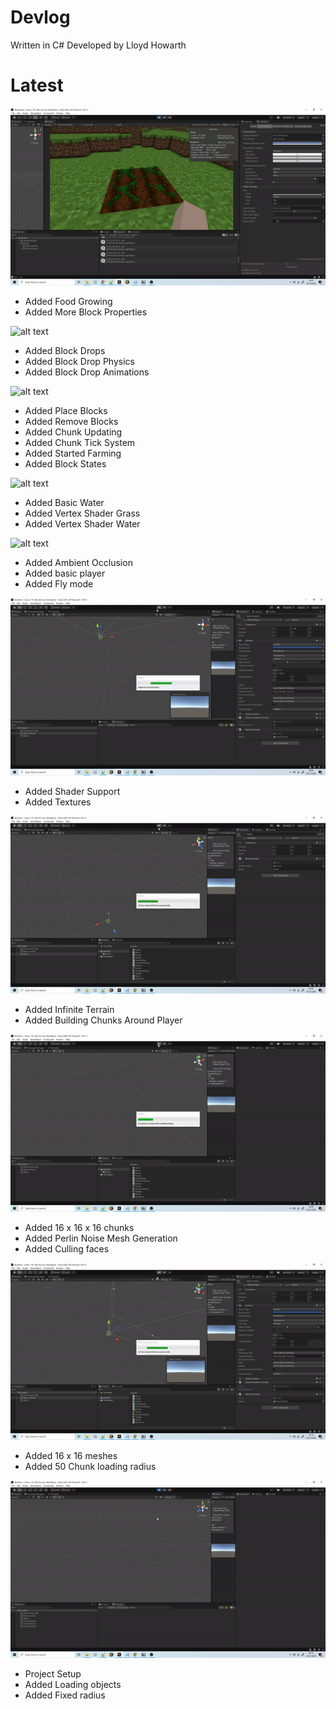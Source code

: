 # Devlog
Written in C#
Developed by Lloyd Howarth


# Latest

![alt text](https://github.com/Terraform-CSharp/Terraform/blob/images/9.gif?raw=true)

- Added Food Growing
- Added More Block Properties

![alt text](https://github.com/Terraform-CSharp/Terraform/blob/images/8.gif?raw=true)

- Added Block Drops
- Added Block Drop Physics
- Added Block Drop Animations

![alt text](https://github.com/Terraform-CSharp/Terraform/blob/images/7.gif?raw=true)

- Added Place Blocks
- Added Remove Blocks
- Added Chunk Updating
- Added Chunk Tick System
- Added Started Farming
- Added Block States

![alt text](https://github.com/Terraform-CSharp/Terraform/blob/images/6.gif?raw=true)

- Added Basic Water
- Added Vertex Shader Grass
- Added Vertex Shader Water

![alt text](https://github.com/Terraform-CSharp/Terraform/blob/images/5.gif?raw=true)

- Added Ambient Occlusion
- Added basic player
- Added Fly mode

![alt text](https://github.com/Terraform-CSharp/Terraform/blob/images/4.gif?raw=true)

- Added Shader Support
- Added Textures

![alt text](https://github.com/Terraform-CSharp/Terraform/blob/images/3.gif?raw=true)

- Added Infinite Terrain
- Added Building Chunks Around Player

![alt text](https://github.com/Terraform-CSharp/Terraform/blob/images/2.gif?raw=true)

- Added 16 x 16 x 16 chunks
- Added Perlin Noise Mesh Generation
- Added Culling faces

![alt text](https://github.com/Terraform-CSharp/Terraform/blob/images/1.gif?raw=true)

- Added 16 x 16 meshes
- Added 50 Chunk loading radius

![alt text](https://github.com/Terraform-CSharp/Terraform/blob/images/0.gif?raw=true)

- Project Setup
- Added Loading objects
- Added Fixed radius

